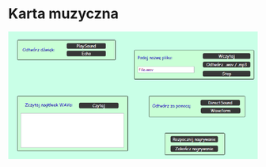 # Karta muzyczna

![App main window](https://github.com/matCh00/UP_L/blob/main/SoundCard/SoundCardApp.PNG)